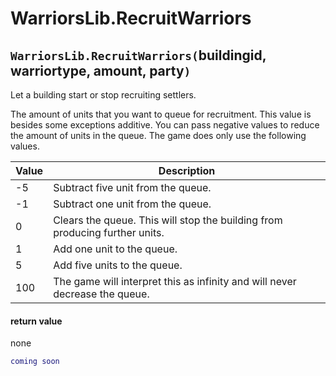 # WarriorsLib.RecruitWarriors

## `WarriorsLib.RecruitWarriors(`buildingid, warriortype, amount, party`)`

Let a building start or stop recruiting settlers.

The amount of units that you want to queue for recruitment. This value is besides some exceptions additive. You can pass negative values to reduce the amount of units in the queue. The game does only use the following values.

| Value | Description                                                                 |
| ----- | --------------------------------------------------------------------------- |
| -5    | Subtract five unit from the queue.                                          |
| -1    | Subtract one unit from the queue.                                           |
| 0     | Clears the queue. This will stop the building from producing further units. |
| 1     | Add one unit to the queue.                                                  |
| 5     | Add five units to the queue.                                                |
| 100   | The game will interpret this as infinity and will never decrease the queue. |

#### return value

none

```lua
coming soon
```
